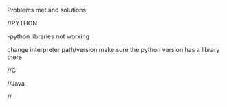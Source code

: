 Problems met and solutions:

//PYTHON

-python libraries not working

change interpreter path/version
make sure the python version has a library there


//C




//Java



//